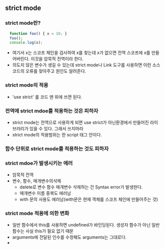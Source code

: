 ## strict mode
### strict mode란?
```javascript
  function foo() { x = 10; }
  foo();
  console.log(x);
```
- 여기서 x는 스코프 체인을 검사하여 x를 찾는데 x가 없으면 전역 스코프에 x를 만들어버린다. 이것을 암묵적 전역이라 한다.
- 의도치 않은 변수가 생길 수 있는데 strict mode나 Link 도구를 사용하면 이런 소스코드의 오류를 찾아주고 원인도 알려준다.

### strict mode의 적용
- 'use strict' 를 코드 맨 위에 쓰면 된다.

### 전역에 strict mdoe를 적용하는 것은 피하자
- strict mode는 전역으로 사용하게 되면 use strict가 아닌환경에서 만들어진 라이브러리가 있을 수 있다. 그래서 쓰지마라
- strict mode의 적용범위는 한 script 태그 안이다.

### 함수 단위로 strict mode를 적용하는 것도 피하자

### strict mdoe가 발생시키는 에러
- 암묵적 전역
- 변수, 함수, 매개변수의삭제
  - delete로 변수 함수 매개변수 삭제하는 건 Syntax error가 발생한다.
  - 매개변수 이름 중복도 에러남
  - with 문의 사용도 에러남(with문은 현재 객체를 스코프 체인에 만들어주는 것)

### strict mode 적용에 의한 변화
- 일반 함수에서 this를 사용하면 undefined가 바인딩된다. 생성자 함수가 아닌 일반 함수는 사실 this가 필요 없기 때문
- arguments에 전달된 인수를 수정해도 arguments는 그대로다.
- 
